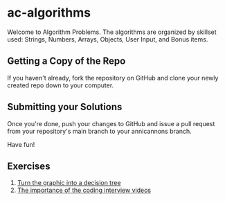 # ac-algorithms

Welcome to Algorithm Problems. The algorithms are organized by skillset used: Strings, Numbers, Arrays, Objects, User Input, and Bonus items. 

Getting a Copy of the Repo
--------------------------
If you haven't already, fork the repository on GitHub and clone your newly created
repo down to your computer. 

Submitting your Solutions
-------------------------
Once you're done, push your changes to GitHub and issue a pull request from your
repository's main branch to your annicannons branch. 

Have fun!

Exercises
-------------------------
1. [Turn the graphic into a decision tree](https://github.com/AnnieCannons/ac-algorithms/tree/main/algorithms/Decision-tree-graphic)
2. [The importance of the coding interview videos](https://github.com/AnnieCannons/ac-algorithms/blob/main/algorithms/Udemy/Interview-Video-Assignment/README.md)